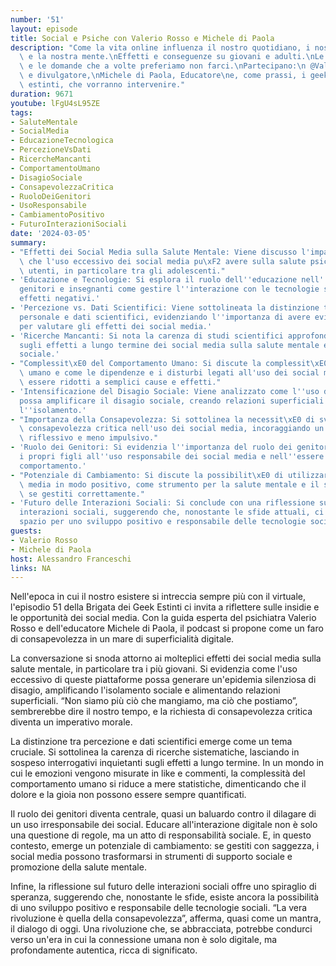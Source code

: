 ```yaml
---
number: '51'
layout: episode
title: Social e Psiche con Valerio Rosso e Michele di Paola
description: "Come la vita online influenza il nostro quotidiano, i nostri comportamenti\
  \ e la nostra mente.\nEffetti e conseguenze su giovani e adulti.\nLe discussioni\
  \ e le domande che a volte preferiamo non farci.\nPartecipano:\n @ValerioRosso Psichiatra\
  \ e divulgatore,\nMichele di Paola, Educatore\ne, come prassi, i geek, non del tutto\
  \ estinti, che vorranno intervenire."
duration: 9671
youtube: lFgU4sL95ZE
tags:
- SaluteMentale
- SocialMedia
- EducazioneTecnologica
- PercezioneVsDati
- RicercheMancanti
- ComportamentoUmano
- DisagioSociale
- ConsapevolezzaCritica
- RuoloDeiGenitori
- UsoResponsabile
- CambiamentoPositivo
- FuturoInterazioniSociali
date: '2024-03-05'
summary:
- "Effetti dei Social Media sulla Salute Mentale: Viene discusso l'impatto negativo\
  \ che l'uso eccessivo dei social media pu\xF2 avere sulla salute psicologica degli\
  \ utenti, in particolare tra gli adolescenti."
- 'Educazione e Tecnologie: Si esplora il ruolo dell''educazione nell''insegnare a
  genitori e insegnanti come gestire l''interazione con le tecnologie social per mitigare
  effetti negativi.'
- 'Percezione vs. Dati Scientifici: Viene sottolineata la distinzione tra percezione
  personale e dati scientifici, evidenziando l''importanza di avere evidenze concrete
  per valutare gli effetti dei social media.'
- 'Ricerche Mancanti: Si nota la carenza di studi scientifici approfonditi e sistematici
  sugli effetti a lungo termine dei social media sulla salute mentale e sul comportamento
  sociale.'
- "Complessit\xE0 del Comportamento Umano: Si discute la complessit\xE0 del comportamento\
  \ umano e come le dipendenze e i disturbi legati all'uso dei social media non possano\
  \ essere ridotti a semplici cause e effetti."
- 'Intensificazione del Disagio Sociale: Viene analizzato come l''uso dei social media
  possa amplificare il disagio sociale, creando relazioni superficiali e aumentando
  l''isolamento.'
- "Importanza della Consapevolezza: Si sottolinea la necessit\xE0 di sviluppare una\
  \ consapevolezza critica nell'uso dei social media, incoraggiando un approccio pi\xF9\
  \ riflessivo e meno impulsivo."
- 'Ruolo dei Genitori: Si evidenzia l''importanza del ruolo dei genitori nell''educare
  i propri figli all''uso responsabile dei social media e nell''essere modelli di
  comportamento.'
- "Potenziale di Cambiamento: Si discute la possibilit\xE0 di utilizzare i social\
  \ media in modo positivo, come strumento per la salute mentale e il supporto sociale,\
  \ se gestiti correttamente."
- 'Futuro delle Interazioni Sociali: Si conclude con una riflessione sul futuro delle
  interazioni sociali, suggerendo che, nonostante le sfide attuali, ci sia ancora
  spazio per uno sviluppo positivo e responsabile delle tecnologie sociali.'
guests:
- Valerio Rosso
- Michele di Paola
host: Alessandro Franceschi
links: NA
---
```

Nell'epoca in cui il nostro esistere si intreccia sempre più con il virtuale, l'episodio 51 della Brigata dei Geek Estinti ci invita a riflettere sulle insidie e le opportunità dei social media. Con la guida esperta del psichiatra Valerio Rosso e dell'educatore Michele di Paola, il podcast si propone come un faro di consapevolezza in un mare di superficialità digitale.

La conversazione si snoda attorno ai molteplici effetti dei social media sulla salute mentale, in particolare tra i più giovani. Si evidenzia come l'uso eccessivo di queste piattaforme possa generare un'epidemia silenziosa di disagio, amplificando l'isolamento sociale e alimentando relazioni superficiali. “Non siamo più ciò che mangiamo, ma ciò che postiamo”, sembrerebbe dire il nostro tempo, e la richiesta di consapevolezza critica diventa un imperativo morale.

La distinzione tra percezione e dati scientifici emerge come un tema cruciale. Si sottolinea la carenza di ricerche sistematiche, lasciando in sospeso interrogativi inquietanti sugli effetti a lungo termine. In un mondo in cui le emozioni vengono misurate in like e commenti, la complessità del comportamento umano si riduce a mere statistiche, dimenticando che il dolore e la gioia non possono essere sempre quantificati.

Il ruolo dei genitori diventa centrale, quasi un baluardo contro il dilagare di un uso irresponsabile dei social. Educare all'interazione digitale non è solo una questione di regole, ma un atto di responsabilità sociale. E, in questo contesto, emerge un potenziale di cambiamento: se gestiti con saggezza, i social media possono trasformarsi in strumenti di supporto sociale e promozione della salute mentale.

Infine, la riflessione sul futuro delle interazioni sociali offre uno spiraglio di speranza, suggerendo che, nonostante le sfide, esiste ancora la possibilità di uno sviluppo positivo e responsabile delle tecnologie sociali. “La vera rivoluzione è quella della consapevolezza”, afferma, quasi come un mantra, il dialogo di oggi. Una rivoluzione che, se abbracciata, potrebbe condurci verso un'era in cui la connessione umana non è solo digitale, ma profondamente autentica, ricca di significato.
